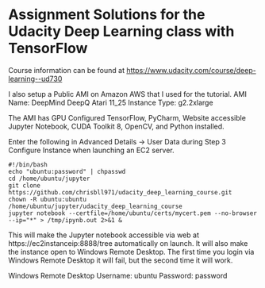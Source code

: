 Assignment Solutions for the Udacity Deep Learning class with TensorFlow
===========================================================

Course information can be found at https://www.udacity.com/course/deep-learning--ud730


I also setup a Public AMI on Amazon AWS that I used for the tutorial.
AMI Name: DeepMind DeepQ Atari 11_25
Instance Type: g2.2xlarge

The AMI has GPU Configured TensorFlow, PyCharm, Website accessible Jupyter Notebook, CUDA Toolkit 8, OpenCV, and Python installed. 

Enter the following in Advanced Details -> User Data during Step 3 Configure Instance when launching an EC2 server.

```
#!/bin/bash
echo "ubuntu:password" | chpasswd
cd /home/ubuntu/jupyter
git clone https://github.com/chrisbll971/udacity_deep_learning_course.git
chown -R ubuntu:ubuntu /home/ubuntu/jupyter/udacity_deep_learning_course
jupyter notebook --certfile=/home/ubuntu/certs/mycert.pem --no-browser --ip="*" > /tmp/ipynb.out 2>&1 &
```

This will make the Jupyter notebook accessible via web at https://ec2instanceip:8888/tree automatically on launch. It will also make the instance open to Windows Remote Desktop. The first time you login via Windows Remote Desktop it will fail, but the second time it will work.

Windows Remote Desktop
Username: ubuntu
Password: password
